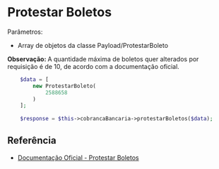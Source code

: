 # Protestar Boletos

Parâmetros:
- Array de objetos da classe Payload/ProtestarBoleto

<b>Observação: </b>A quantidade máxima de boletos quer alterados por requisição é de 10, de acordo com a documentação oficial.

```php
    $data = [
        new ProtestarBoleto(
            2588658
        )
    ];
    
    $response = $this->cobrancaBancaria->protestarBoletos($data);
```

## Referência

- [Documentação Oficial - Protestar Boletos](https://documenter.getpostman.com/view/20565799/Uzs6yNhe#bd4bef2d-ab63-41ed-acaf-7d5d0400b4af)